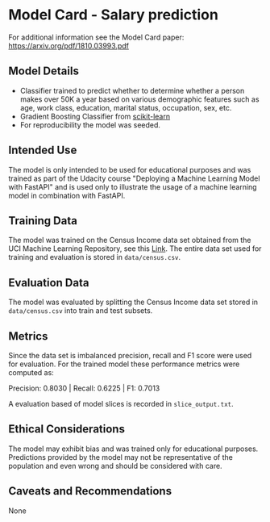 # Model Card - Salary prediction

For additional information see the Model Card paper: https://arxiv.org/pdf/1810.03993.pdf

## Model Details

* Classifier trained to predict whether to determine whether a person makes over 50K a year
  based on various demographic features such as age, work class, education, marital status, occupation, sex, etc. 
* Gradient Boosting Classifier from [scikit-learn](https://scikit-learn.org/stable/index.html)
* For reproducibility the model was seeded.

## Intended Use

The model is only intended to be used for educational purposes and was trained as part of the
Udacity course "Deploying a Machine Learning Model with FastAPI" and is used 
only to illustrate the usage of a machine learning model in combination with FastAPI.

## Training Data

The model was trained on the Census Income data set obtained from
the UCI Machine Learning Repository, see this [Link](https://archive.ics.uci.edu/dataset/20/census+income).
The entire data set used for training and evaluation is stored in `data/census.csv`.

## Evaluation Data

The model was evaluated by splitting the Census Income data set stored in `data/census.csv`
into train and test subsets.

## Metrics

Since the data set is imbalanced precision, recall and F1 score
were used for evaluation. For the trained model these performance
metrics were computed as:

Precision: 0.8030 | Recall: 0.6225 | F1: 0.7013

A evaluation based of model slices is recorded in `slice_output.txt`.

## Ethical Considerations

The model may exhibit bias and was trained only for educational purposes.
Predictions provided by the model may not be representative of the population
and even wrong and should be considered with care.

## Caveats and Recommendations

None
